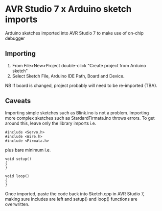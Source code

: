 # AVR Studio 7 x Arduino sketch imports

Arduino sketches imported into AVR Studio 7 to make use of on-chip debugger

## Importing

1. From File>New>Project double-click "Create project from Arduino sketch"
2. Select Sketch File, Arduino IDE Path, Board and Device.

NB If board is changed, project probably will need to be re-imported (TBA).

## Caveats

Importing simple sketches such as Blink.ino is not a problem. Importing more complex sketches such as StardardFirmata.ino throws errors. To get around this, leave only the library imports i.e.
```
#include <Servo.h>
#include <Wire.h>
#include <Firmata.h>
```
plus bare minimum i.e.
```
void setup()
{
}

void loop()
{
}

```
Once imported, paste the code back into Sketch.cpp in AVR Studio 7, making sure includes are left and setup() and loop() functions are overwritten.

